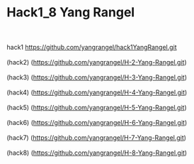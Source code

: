 # Hack1_8 Yang Rangel

<br> <br>
hack1 https://github.com/yangrangel/hack1YangRangel.git
<br> <br>
(hack2) (https://github.com/yangrangel/H-2-Yang-Rangel.git)
<br> <br>
(hack3) (https://github.com/yangrangel/H-3-Yang-Rangel.git)
<br> <br>
(hack4) (https://github.com/yangrangel/H-4-Yang-Rangel.git)
<br> <br>
(hack5) (https://github.com/yangrangel/H-5-Yang-Rangel.git)
<br> <br>
(hack6) (https://github.com/yangrangel/H-6-Yang-Rangel.git)
<br> <br>
(hack7) (https://github.com/yangrangel/H-7-Yang-Rangel.git)
<br> <br>
(hack8) (https://github.com/yangrangel/H-8-Yang-Rangel.git)
<br> <br>
